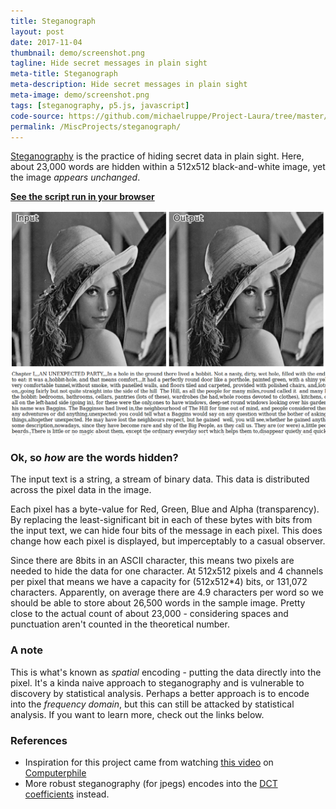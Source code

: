 ```yaml
---
title: Steganograph
layout: post
date: 2017-11-04
thumbnail: demo/screenshot.png
tagline: Hide secret messages in plain sight
meta-title: Steganograph
meta-description: Hide secret messages in plain sight
meta-image: demo/screenshot.png
tags: [steganography, p5.js, javascript]
code-source: https://github.com/michaelruppe/Project-Laura/tree/master/steganograph
permalink: /MiscProjects/steganograph/
---
```


[Steganography](https://en.wikipedia.org/wiki/Steganography) is the practice of hiding secret data in plain sight. Here, about 23,000 words are hidden within a 512x512 black-and-white image, yet the image *appears unchanged*.

**[See the script run in your browser](demo/index.html)**

[![A screenshot of script output](demo/screenshot.png)](demo/index.html)

### Ok, so *how* are the words hidden?
The input text is a string, a stream of binary data. This data is distributed across the pixel data in the image.

Each pixel has a byte-value for Red, Green, Blue and Alpha (transparency). By replacing the least-significant bit in each of these bytes with bits from the input text, we can hide four bits of the message in each pixel. This does change how each pixel is displayed, but imperceptably to a casual observer.

Since there are 8bits in an ASCII character, this means two pixels are needed to hide the data for one character. At 512x512 pixels and 4 channels per pixel that means we have a capacity for (512x512*4) bits, or 131,072 characters. Apparently, on average there are 4.9 characters per word so we should be able to store about 26,500 words in the sample image. Pretty close to the actual count of about 23,000 - considering spaces and punctuation aren't counted in the theoretical number.

### A note

This is what's known as *spatial* encoding - putting the data directly into the pixel. It's a kinda naive approach to steganography and is vulnerable to discovery by statistical analysis. Perhaps a better approach is to encode into the *frequency domain*, but this can still be attacked by statistical analysis. If you want to learn more, check out the links below.

### References
 - Inspiration for this project came from watching [this video](https://www.youtube.com/watch?v=TWEXCYQKyDc) on [Computerphile](https://www.youtube.com/channel/UC9-y-6csu5WGm29I7JiwpnA)
 - More robust steganography (for jpegs) encodes into the [DCT coefficients](https://www.youtube.com/watch?v=Q2aEzeMDHMA) instead.
